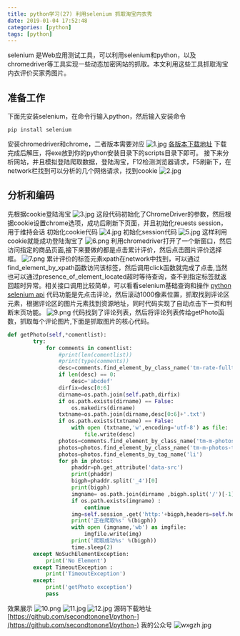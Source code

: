 ```yaml
---
title: python学习(27) 利用selenium 抓取淘宝内衣秀
date: 2019-01-04 17:52:48
categories: [python]
tags: [python]
---
```

selenium 是Web应用测试工具，可以利用selenium和python，以及chromedriver等工具实现一些动态加密网站的抓取。本文利用这些工具抓取淘宝内衣评价买家秀图片。
## 准备工作
下面先安装selenium，在命令行输入python，然后输入安装命令
```
pip install selenium
```
<!--more-->
安装chromedriver和chrome，二者版本需要对应
![1.jpg](1.jpg)
[各版本下载地址](http://chromedriver.storage.googleapis.com/index.html)
下载完成后解压，将exe放到你的python安装目录下的scripts目录下即可。
接下来分析网站，并且模拟登陆爬取数据，登陆淘宝，F12检测浏览器请求，F5刷新下，在network栏找到可以分析的几个网络请求，找到cookie
![2.jpg](2.jpg)
## 分析和编码
先根据cookie登陆淘宝
![3.jpg](3.jpg)
这段代码初始化了ChromeDriver的参数，然后根据cookie设置chrome选项，成功后刷新下页面，并且初始化reuests session，用于维持会话
初始化cookie代码
![4.jpg](4.jpg)
初始化session代码
![5.jpg](5.jpg)
这样利用cookie就能成功登陆淘宝了
![6.png](6.png)
利用chromedriver打开了一个新窗口，然后访问指定的商品页面,接下来要做的都是点击累计评价，然后点击图片评价选择框。
![7.png](7.png)
累计评价的标签元素xpath在network中找到，可以通过find_element_by_xpath函数访问该标签，然后调用click函数就完成了点击,当然也可以通过presence_of_element_located超时等待查询，查不到指定标签就返回超时异常。相关接口调用比较简单，可以看看selenium基础查询和操作
[python selenium api](https://www.baidu.com/link?url=BqZR2bZzT7uoVWyJz-1kttyJLDGbAY0dVh9lm5Rjw3C_gZSjvHtNcIsXKoNp2RLz&wd=&eqid=ebed84ff000a6997000000035c2f36af)
代码功能是先点击评论，然后滚动1000像素位置，抓取找到评论区元素，根据评论区的图片元素找到资源地址，同时代码实现了自动点击下一页和判断末页功能。
![9.png](9.png)
代码找到了评论列表，然后将评论列表传给getPhoto函数，抓取每个评论图片,下面是抓取图片的核心代码。
``` python
def getPhoto(self,*comentlist):
        try:
            for comments in comentlist:
                #print(len(comentlist))
                #print(type(comments))
                desc=comments.find_element_by_class_name('tm-rate-fulltxt').text
                if len(desc) == 0:
                    desc='abcdef'
                dirfix=desc[0:6]
                dirname=os.path.join(self.path,dirfix)
                if os.path.exists(dirname) == False:
                    os.makedirs(dirname)
                txtname=os.path.join(dirname,desc[0:6]+'.txt')
                if os.path.exists(txtname) == False:
                    with open (txtname,'w',encoding='utf-8') as file:
                        file.write(desc)
                photos=comments.find_element_by_class_name('tm-m-photos')
                photos=photos.find_element_by_class_name('tm-m-photos-thumb')
                photos=photos.find_elements_by_tag_name('li')
                for ph in photos:
                    phaddr=ph.get_attribute('data-src')
                    print(phaddr)
                    bigph=phaddr.split('_4')[0]
                    print(bigph)
                    imgname= os.path.join(dirname ,bigph.split('/')[-1])
                    if os.path.exists(imgname) :
                        continue
                    img=self.session_.get('http:'+bigph,headers=self.headers_,cookies=self.cookiejar_).content
                    print('正在爬取%s' %(bigph))
                    with open (imgname,'wb') as imgfile:
                        imgfile.write(img)
                    print('爬取成功%s' %(bigph))
                    time.sleep(2)
        except NoSuchElementException:
            print('No Element')
        except TimeoutException :
            print('TimeoutException')
        except:
            print('getPhoto exception')    
            pass        
```
效果展示
![10.png](10.png)
![11.jpg](11.jpg)
![12.jpg](12.jpg)
源码下载地址
[https://github.com/secondtonone1/python-](https://github.com/secondtonone1/python-)
我的公众号
![wxgzh.jpg](wxgzh.jpg)





